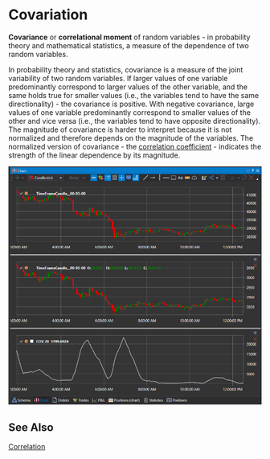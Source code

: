 # Covariation

**Covariance** or **correlational moment** of random variables - in probability theory and mathematical statistics, a measure of the dependence of two random variables.

In probability theory and statistics, covariance is a measure of the joint variability of two random variables. If larger values of one variable predominantly correspond to larger values of the other variable, and the same holds true for smaller values (i.e., the variables tend to have the same directionality) - the covariance is positive. With negative covariance, large values of one variable predominantly correspond to smaller values of the other and vice versa (i.e., the variables tend to have opposite directionality). The magnitude of covariance is harder to interpret because it is not normalized and therefore depends on the magnitude of the variables. The normalized version of covariance - the [correlation coefficient](IndicatorCorrelation.md) - indicates the strength of the linear dependence by its magnitude.

![IndicatorCovariation](../images/IndicatorCovariation.png)
## See Also

[Correlation](IndicatorCorrelation.md)